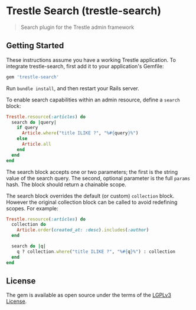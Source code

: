 # Trestle Search (trestle-search)

> Search plugin for the Trestle admin framework


## Getting Started

These instructions assume you have a working Trestle application. To integrate trestle-search, first add it to your application's Gemfile:

```ruby
gem 'trestle-search'
```

Run `bundle install`, and then restart your Rails server.

To enable search capabilities within an admin resource, define a `search` block:

```ruby
Trestle.resource(:articles) do
  search do |query|
    if query
      Article.where("title ILIKE ?", "%#{query}%")
    else
      Article.all
    end
  end
end
```

The search block accepts one or two parameters; the first is the string value of the search query. The second, optional parameter is the full `params` hash. The block should return a chainable scope.

The search block overrides the default (or custom) `collection` block. However the original collection block can be called to avoid redefining scopes. For example:

```ruby
Trestle.resource(:articles) do
  collection do
    Article.order(created_at: :desc).includes(:author)
  end

  search do |q|
    q ? collection.where("title ILIKE ?", "%#{q}%") : collection
  end
end
```


## License

The gem is available as open source under the terms of the [LGPLv3 License](https://opensource.org/licenses/LGPL-3.0).
